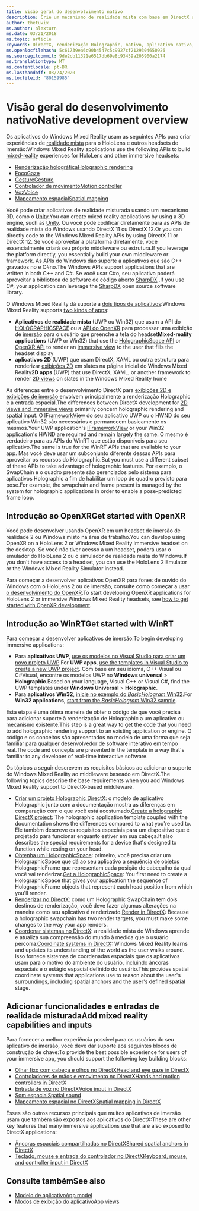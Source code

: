 ```yaml
---
title: Visão geral do desenvolvimento nativo
description: Crie um mecanismo de realidade mista com base em DirectX usando as APIs de realidade mista do Windows diretamente.
author: thetuvix
ms.author: alexturn
ms.date: 03/21/2018
ms.topic: article
keywords: DirectX, renderização Holographic, nativo, aplicativo nativo, WinRT, aplicativo WinRT, APIs de plataforma, mecanismo personalizado, middleware
ms.openlocfilehash: 5c61739ea6c90b4547c5c9927cf2129304650926
ms.sourcegitcommit: 9de2cb11321e6517db69e8c93459a205900a2174
ms.translationtype: MT
ms.contentlocale: pt-BR
ms.lasthandoff: 03/24/2020
ms.locfileid: "80159985"
---
```

# <a name="native-development-overview"></a><span data-ttu-id="da42d-104">Visão geral do desenvolvimento nativo</span><span class="sxs-lookup"><span data-stu-id="da42d-104">Native development overview</span></span>

<span data-ttu-id="da42d-105">Os aplicativos do Windows Mixed Reality usam as seguintes APIs para criar experiências de [realidade mista](mixed-reality.md) para o HoloLens e outros headsets de imersão:</span><span class="sxs-lookup"><span data-stu-id="da42d-105">Windows Mixed Reality applications use the following APIs to build [mixed-reality](mixed-reality.md) experiences for HoloLens and other immersive headsets:</span></span>

 - [<span data-ttu-id="da42d-106">Renderização holográfica</span><span class="sxs-lookup"><span data-stu-id="da42d-106">Holographic rendering</span></span>](rendering.md)
 - [<span data-ttu-id="da42d-107">Foco</span><span class="sxs-lookup"><span data-stu-id="da42d-107">Gaze</span></span>](gaze-and-commit.md)
 - [<span data-ttu-id="da42d-108">Gesture</span><span class="sxs-lookup"><span data-stu-id="da42d-108">Gesture</span></span>](gaze-and-commit.md#composite-gestures)
 - [<span data-ttu-id="da42d-109">Controlador de movimento</span><span class="sxs-lookup"><span data-stu-id="da42d-109">Motion controller</span></span>](motion-controllers.md)
 - [<span data-ttu-id="da42d-110">Voz</span><span class="sxs-lookup"><span data-stu-id="da42d-110">Voice</span></span>](voice-input.md)
 - [<span data-ttu-id="da42d-111">Mapeamento espacial</span><span class="sxs-lookup"><span data-stu-id="da42d-111">Spatial mapping</span></span>](spatial-mapping.md)

<span data-ttu-id="da42d-112">Você pode criar aplicativos de realidade misturada usando um mecanismo 3D, como o [Unity](unity-development-overview.md).</span><span class="sxs-lookup"><span data-stu-id="da42d-112">You can create mixed reality applications by using a 3D engine, such as [Unity](unity-development-overview.md).</span></span> <span data-ttu-id="da42d-113">Ou você pode codificar diretamente para as APIs de realidade mista do Windows usando DirectX 11 ou DirectX 12.</span><span class="sxs-lookup"><span data-stu-id="da42d-113">Or you can directly code to the Windows Mixed Reality APIs by using DirectX 11 or DirectX 12.</span></span> <span data-ttu-id="da42d-114">Se você aproveitar a plataforma diretamente, você essencialmente criará seu próprio middleware ou estrutura.</span><span class="sxs-lookup"><span data-stu-id="da42d-114">If you leverage the platform directly, you essentially build your own middleware or framework.</span></span> <span data-ttu-id="da42d-115">As APIs do Windows dão suporte a aplicativos que são C++ gravados no e C#no.</span><span class="sxs-lookup"><span data-stu-id="da42d-115">The Windows APIs support applications that are written in both C++ and C#.</span></span> <span data-ttu-id="da42d-116">Se você usar C#o, seu aplicativo poderá aproveitar a biblioteca de software de código aberto [SharpDX](https://sharpdx.org/) .</span><span class="sxs-lookup"><span data-stu-id="da42d-116">If you use C#, your application can leverage the [SharpDX](https://sharpdx.org/) open source software library.</span></span>

<span data-ttu-id="da42d-117">O Windows Mixed Reality dá suporte a [dois tipos de aplicativos](app-views.md):</span><span class="sxs-lookup"><span data-stu-id="da42d-117">Windows Mixed Reality supports [two kinds of apps](app-views.md):</span></span>
* <span data-ttu-id="da42d-118">**Aplicativos de realidade mista** (UWP ou Win32) que usam a API do [HOLOGRAPHICSPACE](getting-a-holographicspace.md) ou a [API do OpenXR](openxr.md) para processar uma exibição de [imersão](app-views.md) para o usuário que preenche a tela do headset</span><span class="sxs-lookup"><span data-stu-id="da42d-118">**Mixed-reality applications** (UWP or Win32) that use the [HolographicSpace API](getting-a-holographicspace.md) or [OpenXR API](openxr.md) to render an [immersive view](app-views.md) to the user that fills the headset display</span></span>
* <span data-ttu-id="da42d-119">**aplicativos 2D** (UWP) que usam DirectX, XAML ou outra estrutura para renderizar [exibições 2D](app-views.md#2d-views) em slates na página inicial do Windows Mixed Reality</span><span class="sxs-lookup"><span data-stu-id="da42d-119">**2D apps** (UWP) that use DirectX, XAML, or another framework to render [2D views](app-views.md#2d-views) on slates in the Windows Mixed Reality home</span></span>

<span data-ttu-id="da42d-120">As diferenças entre o desenvolvimento DirectX para [exibições 2D e exibições de imersão](app-views.md) envolvem principalmente a renderização Holographic e a entrada espacial.</span><span class="sxs-lookup"><span data-stu-id="da42d-120">The differences between DirectX development for [2D views and immersive views](app-views.md) primarily concern holographic rendering and spatial input.</span></span> <span data-ttu-id="da42d-121">O [IFrameworkView](https://msdn.microsoft.com/library/windows/apps/windows.applicationmodel.core.iframeworkview.aspx) do seu aplicativo UWP ou o HWND do seu aplicativo Win32 são necessários e permanecem basicamente os mesmos.</span><span class="sxs-lookup"><span data-stu-id="da42d-121">Your UWP application's [IFrameworkView](https://msdn.microsoft.com/library/windows/apps/windows.applicationmodel.core.iframeworkview.aspx) or your Win32 application's HWND are required and remain largely the same.</span></span> <span data-ttu-id="da42d-122">O mesmo é verdadeiro para as APIs do WinRT que estão disponíveis para seu aplicativo.</span><span class="sxs-lookup"><span data-stu-id="da42d-122">The same is true for the WinRT APIs that are available to your app.</span></span> <span data-ttu-id="da42d-123">Mas você deve usar um subconjunto diferente dessas APIs para aproveitar os recursos do Holographic.</span><span class="sxs-lookup"><span data-stu-id="da42d-123">But you must use a different subset of these APIs to take advantage of holographic features.</span></span> <span data-ttu-id="da42d-124">Por exemplo, o SwapChain e o quadro presente são gerenciados pelo sistema para aplicativos Holographic a fim de habilitar um loop de quadro previsto para pose.</span><span class="sxs-lookup"><span data-stu-id="da42d-124">For example, the swapchain and frame present is managed by the system for holographic applications in order to enable a pose-predicted frame loop.</span></span>

## <a name="get-started-with-openxr"></a><span data-ttu-id="da42d-125">Introdução ao OpenXR</span><span class="sxs-lookup"><span data-stu-id="da42d-125">Get started with OpenXR</span></span>

<span data-ttu-id="da42d-126">Você pode desenvolver usando OpenXR em um headset de imersão de realidade 2 ou Windows misto na área de trabalho.</span><span class="sxs-lookup"><span data-stu-id="da42d-126">You can develop using OpenXR on a HoloLens 2 or Windows Mixed Reality immersive headset on the desktop.</span></span>  <span data-ttu-id="da42d-127">Se você não tiver acesso a um headset, poderá usar o emulador do HoloLens 2 ou o simulador de realidade mista do Windows.</span><span class="sxs-lookup"><span data-stu-id="da42d-127">If you don't have access to a headset, you can use the HoloLens 2 Emulator or the Windows Mixed Reality Simulator instead.</span></span>

<span data-ttu-id="da42d-128">Para começar a desenvolver aplicativos OpenXR para fones de ouvido do Windows com o HoloLens 2 ou de imersão, consulte como começar a usar [o desenvolvimento do OpenXR](openxr-getting-started.md).</span><span class="sxs-lookup"><span data-stu-id="da42d-128">To start developing OpenXR applications for HoloLens 2 or immersive Windows Mixed Reality headsets, see [how to get started with OpenXR development](openxr-getting-started.md).</span></span>

## <a name="get-started-with-winrt"></a><span data-ttu-id="da42d-129">Introdução ao WinRT</span><span class="sxs-lookup"><span data-stu-id="da42d-129">Get started with WinRT</span></span>

<span data-ttu-id="da42d-130">Para começar a desenvolver aplicativos de imersão:</span><span class="sxs-lookup"><span data-stu-id="da42d-130">To begin developing immersive applications:</span></span>
* <span data-ttu-id="da42d-131">Para **aplicativos UWP**, [use os modelos no Visual Studio para criar um novo projeto UWP](creating-a-holographic-directx-project.md).</span><span class="sxs-lookup"><span data-stu-id="da42d-131">For **UWP apps**, [use the templates in Visual Studio to create a new UWP project](creating-a-holographic-directx-project.md).</span></span> <span data-ttu-id="da42d-132">Com base em seu idioma, C++ Visual ou C#Visual, encontre os modelos UWP no **Windows universal** > **Holographic**.</span><span class="sxs-lookup"><span data-stu-id="da42d-132">Based on your language, Visual C++ or Visual C#, find the UWP templates under **Windows Universal** > **Holographic**.</span></span>
* <span data-ttu-id="da42d-133">Para **aplicativos Win32**, [inicie no exemplo do *BasicHologram* Win32](creating-a-holographic-directx-project.md#creating-a-win32-project).</span><span class="sxs-lookup"><span data-stu-id="da42d-133">For **Win32 applications**, [start from the *BasicHologram* Win32 sample](creating-a-holographic-directx-project.md#creating-a-win32-project).</span></span>

<span data-ttu-id="da42d-134">Esta etapa é uma ótima maneira de obter o código de que você precisa para adicionar suporte à renderização de Holographic a um aplicativo ou mecanismo existente.</span><span class="sxs-lookup"><span data-stu-id="da42d-134">This step is a great way to get the code that you need to add holographic rendering support to an existing application or engine.</span></span> <span data-ttu-id="da42d-135">O código e os conceitos são apresentados no modelo de uma forma que seja familiar para qualquer desenvolvedor de software interativo em tempo real.</span><span class="sxs-lookup"><span data-stu-id="da42d-135">The code and concepts are presented in the template in a way that's familiar to any developer of real-time interactive software.</span></span>

<span data-ttu-id="da42d-136">Os tópicos a seguir descrevem os requisitos básicos ao adicionar o suporte do Windows Mixed Reality ao middleware baseado em DirectX.</span><span class="sxs-lookup"><span data-stu-id="da42d-136">The following topics describe the base requirements when you add Windows Mixed Reality support to DirectX-based middleware.</span></span>

* <span data-ttu-id="da42d-137">[Criar um projeto Holographic DirectX](creating-a-holographic-directx-project.md): o modelo de aplicativo Holographic junto com a documentação mostra as diferenças em comparação com o que você está acostumado.</span><span class="sxs-lookup"><span data-stu-id="da42d-137">[Create a holographic DirectX project](creating-a-holographic-directx-project.md): The holographic application template coupled with the documentation shows the differences compared to what you're used to.</span></span> <span data-ttu-id="da42d-138">Ele também descreve os requisitos especiais para um dispositivo que é projetado para funcionar enquanto estiver em sua cabeça.</span><span class="sxs-lookup"><span data-stu-id="da42d-138">It also describes the special requirements for a device that's designed to function while resting on your head.</span></span>
* <span data-ttu-id="da42d-139">[Obtenha um HolographicSpace](getting-a-holographicspace.md): primeiro, você precisa criar um HolographicSpace que dá ao seu aplicativo a sequência de objetos HolographicFrame que representam cada posição de cabeçalho da qual você vai renderizar.</span><span class="sxs-lookup"><span data-stu-id="da42d-139">[Get a HolographicSpace](getting-a-holographicspace.md): You first need to create a HolographicSpace that gives your application the sequence of HolographicFrame objects that represent each head position from which you'll render.</span></span>
* <span data-ttu-id="da42d-140">[Renderizar no DirectX](rendering-in-directx.md): como um Holographic SwapChain tem dois destinos de renderização, você deve fazer algumas alterações na maneira como seu aplicativo é renderizado.</span><span class="sxs-lookup"><span data-stu-id="da42d-140">[Render in DirectX](rendering-in-directx.md): Because a holographic swapchain has two render targets, you must make some changes to the way your app renders.</span></span>
* <span data-ttu-id="da42d-141">[Coordenar sistemas no DirectX](coordinate-systems-in-directx.md): a realidade mista do Windows aprende e atualiza sua compreensão do mundo à medida que o usuário percorra.</span><span class="sxs-lookup"><span data-stu-id="da42d-141">[Coordinate systems in DirectX](coordinate-systems-in-directx.md): Windows Mixed Reality learns and updates its understanding of the world as the user walks around.</span></span> <span data-ttu-id="da42d-142">Isso fornece sistemas de coordenadas espaciais que os aplicativos usam para o motivo do ambiente do usuário, incluindo âncoras espaciais e o estágio espacial definido do usuário.</span><span class="sxs-lookup"><span data-stu-id="da42d-142">This provides spatial coordinate systems that applications use to reason about the user's surroundings, including spatial anchors and the user's defined spatial stage.</span></span>

## <a name="add-mixed-reality-capabilities-and-inputs"></a><span data-ttu-id="da42d-143">Adicionar funcionalidades e entradas de realidade misturada</span><span class="sxs-lookup"><span data-stu-id="da42d-143">Add mixed reality capabilities and inputs</span></span>

<span data-ttu-id="da42d-144">Para fornecer a melhor experiência possível para os usuários do seu aplicativo de imersão, você deve dar suporte aos seguintes blocos de construção de chave:</span><span class="sxs-lookup"><span data-stu-id="da42d-144">To provide the best possible experience for users of your immersive app, you should support the following key building blocks:</span></span>

* [<span data-ttu-id="da42d-145">Olhar fixo com cabeça e olhos no DirectX</span><span class="sxs-lookup"><span data-stu-id="da42d-145">Head and eye gaze in DirectX</span></span>](gaze-in-directx.md)
* [<span data-ttu-id="da42d-146">Controladores de mãos e emovimento no DirectX</span><span class="sxs-lookup"><span data-stu-id="da42d-146">Hands and motion controllers in DirectX</span></span>](hands-and-motion-controllers-in-directx.md)
* [<span data-ttu-id="da42d-147">Entrada de voz no DirectX</span><span class="sxs-lookup"><span data-stu-id="da42d-147">Voice input in DirectX</span></span>](voice-input-in-directx.md)
* [<span data-ttu-id="da42d-148">Som espacial</span><span class="sxs-lookup"><span data-stu-id="da42d-148">Spatial sound</span></span>](https://docs.microsoft.com/windows/win32/coreaudio/spatial-sound)
* [<span data-ttu-id="da42d-149">Mapeamento espacial no DirectX</span><span class="sxs-lookup"><span data-stu-id="da42d-149">Spatial mapping in DirectX</span></span>](spatial-mapping-in-directx.md)

<span data-ttu-id="da42d-150">Esses são outros recursos principais que muitos aplicativos de imersão usam que também são expostos aos aplicativos do DirectX:</span><span class="sxs-lookup"><span data-stu-id="da42d-150">These are other key features that many immersive applications use that are also exposed to DirectX applications:</span></span>

* [<span data-ttu-id="da42d-151">Âncoras espaciais compartilhadas no DirectX</span><span class="sxs-lookup"><span data-stu-id="da42d-151">Shared spatial anchors in DirectX</span></span>](shared-spatial-anchors-in-directx.md)
* [<span data-ttu-id="da42d-152">Teclado, mouse e entrada do controlador no DirectX</span><span class="sxs-lookup"><span data-stu-id="da42d-152">Keyboard, mouse, and controller input in DirectX</span></span>](keyboard-mouse-and-controller-input-in-directx.md)

## <a name="see-also"></a><span data-ttu-id="da42d-153">Consulte também</span><span class="sxs-lookup"><span data-stu-id="da42d-153">See also</span></span>
* [<span data-ttu-id="da42d-154">Modelo de aplicativo</span><span class="sxs-lookup"><span data-stu-id="da42d-154">App model</span></span>](app-model.md)
* [<span data-ttu-id="da42d-155">Modos de exibição do aplicativo</span><span class="sxs-lookup"><span data-stu-id="da42d-155">App views</span></span>](app-views.md)
